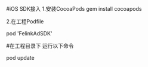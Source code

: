 #iOS SDK接入
1.安装CocoaPods
gem install cocoapods

<!--2.安装Git LFS-->
<!--https://git-lfs.github.com-->
<!---->
<!--sudo sh install.sh-->
<!--git lfs version-->
<!---->
<!--pod cache clean Bytedance-UnionAD-->

2.在工程Podfile

pod 'FelinkAdSDK' 

#在工程目录下 运行以下命令

pod update
